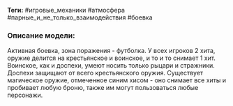 **Теги:** #игровые_механики #атмосфера #парные_и_не_только_взаимодействия #боевка
### Описание модели:
Активная боевка, зона поражения - футболка. У всех игроков 2 хита, оружие делится на крестьянское и воинское, и то и то снимает 1 хит. Воинское, как и доспехи, умеют носить только рыцари и стражники. Доспехи защищают от всего крестьянского оружия. Существует магическое оружие, отмеченное синим хисом - оно снимает все хиты и пробивает любую броню, также им могут пользоваться любые персонажи.